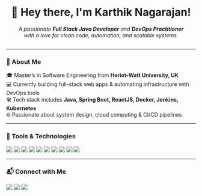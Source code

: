 <h1 align="center">🚀 Hey there, I'm Karthik Nagarajan!</h1>

<p align="center">
  <em>A passionate <strong>Full Stack Java Developer</strong> and <strong>DevOps Practitioner</strong> <br>
  with a love for clean code, automation, and scalable systems.</em>
</p>

<p align="center">
  <img src="https://komarev.com/ghpvc/?username=karthiknagarajan98&style=flat-square&color=brightgreen" alt=""/>
</p>

---

### 🧠 About Me

🎓 Master’s in Software Engineering from **Heriot-Watt University, UK**  
💻 Currently building full-stack web apps & automating infrastructure with DevOps tools  
🛠️ Tech stack includes **Java, Spring Boot, ReactJS, Docker, Jenkins, Kubernetes**  
🌐 Passionate about system design, cloud computing & CI/CD pipelines

---

### 🧰 Tools & Technologies

<p align="left">
  <img src="https://img.shields.io/badge/Java-%23ED8B00.svg?&style=for-the-badge&logo=java&logoColor=white"/>
  <img src="https://img.shields.io/badge/Spring-%236DB33F.svg?&style=for-the-badge&logo=spring&logoColor=white"/>
  <img src="https://img.shields.io/badge/React-%2361DAFB.svg?&style=for-the-badge&logo=react&logoColor=black"/>
  <img src="https://img.shields.io/badge/Docker-%230db7ed.svg?&style=for-the-badge&logo=docker&logoColor=white"/>
  <img src="https://img.shields.io/badge/Kubernetes-%23326CE5.svg?&style=for-the-badge&logo=kubernetes&logoColor=white"/>
  <img src="https://img.shields.io/badge/Jenkins-%23D24939.svg?&style=for-the-badge&logo=jenkins&logoColor=white"/>
  <img src="https://img.shields.io/badge/Linux-%23FCC624.svg?&style=for-the-badge&logo=linux&logoColor=black"/>
  <img src="https://img.shields.io/badge/MySQL-%2300f.svg?&style=for-the-badge&logo=mysql&logoColor=white"/>
  <img src="https://img.shields.io/badge/Git-%23F05032.svg?&style=for-the-badge&logo=git&logoColor=white"/>
  <img src="https://img.shields.io/badge/AWS-%23FF9900.svg?&style=for-the-badge&logo=amazon-aws&logoColor=white"/>
</p>

---

### 📬 Connect with Me

<p align="left">
  <a href="mailto:karthiknagarajan98@gmail.com"><img src="https://img.shields.io/badge/Email-D14836?style=for-the-badge&logo=gmail&logoColor=white"/></a>
  <a href="https://www.linkedin.com/in/karthik0908"><img src="https://img.shields.io/badge/LinkedIn-%230077B5.svg?style=for-the-badge&logo=linkedin&logoColor=white"/></a>
  <a href="https://github.com/karthiknagarajan98"><img src="https://img.shields.io/badge/GitHub-%23121011.svg?style=for-the-badge&logo=github&logoColor=white"/></a>
</p>

